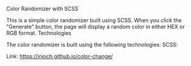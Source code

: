 Color Randomizer with SCSS

This is a simple color randomizer built using SCSS. When you click the "Generate" button, the page will display a random color in either HEX or RGB format.
Technologies

The color randomizer is built using the following technologies:
SCSS:

Link: https://inioch.github.io/color-change/
